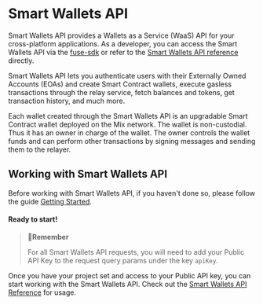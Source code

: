 # Smart Wallets API

Smart Wallets API provides a Wallets as a Service (WaaS) API for your cross-platform applications. As a developer, you can access the Smart Wallets API via the [fuse-sdk](../fuse-sdk/ "mention") or refer to the [Smart Wallets API reference](https://api-docs.fuse.io/reference/post\_api-v1-smart-wallets-auth) directly.

Smart Wallets API lets you authenticate users with their Externally Owned Accounts (EOAs) and create Smart Contract wallets, execute gasless transactions through the relay service, fetch balances and tokens, get transaction history, and much more.

Each wallet created through the Smart Wallets API is an upgradable Smart Contract wallet deployed on the Mix network. The wallet is non-custodial. Thus it has an owner in charge of the wallet. The owner controls the wallet funds and can perform other transactions by signing messages and sending them to the relayer.

## Working with Smart Wallets API

Before working with Smart Wallets API, if you haven't done so, please follow the guide [Getting Started](../fuse-sdk/getting-started.md).

#### Ready to start!

> **📘Remember**
>
> For all Smart Wallets API requests, you will need to add your Public API Key to the request query params under the key `apiKey`.

Once you have your project set and access to your Public API key, you can start working with the Smart Wallets API. Check out the [Smart Wallets API Reference](https://api-docs.fuse.io/reference/post\_api-v1-smart-wallets-auth) for usage.
